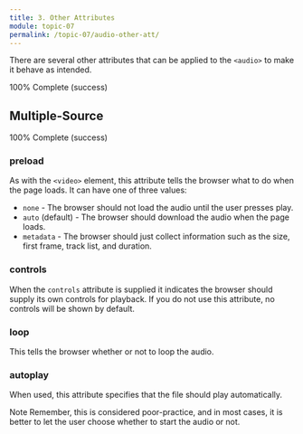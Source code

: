```yaml
---
title: 3. Other Attributes
module: topic-07
permalink: /topic-07/audio-other-att/
---
```


<div class="divider-heading"></div>

There are several other attributes that can be applied to the `<audio>` to make it behave as intended.


<div class="panel panel-success">
  <div class="progress" style="margin-bottom: 0; border-bottom-left-radius: 0; border-bottom-right-radius: 0;">
    <div class="progress-bar progress-bar-success progress-bar-striped" role="progressbar" aria-valuenow="100" aria-valuemin="0" aria-valuemax="100" style="width: 100%">
      <span class="sr-only">100% Complete (success)</span>
    </div>
  </div>
  <div class="panel-body">
    <p style="font-size: large; margin: 0;"><span style="color: #999"><audio src="#"</span> <span style="color: #79AF33; font-weight: bold;">preload controls ></span><span style="color: #999"></audio></span></p>
  </div>
</div>


<div class="divider-pg"></div>


## Multiple-Source


<div class="panel panel-success">
  <div class="progress" style="margin-bottom: 0; border-bottom-left-radius: 0; border-bottom-right-radius: 0;">
    <div class="progress-bar progress-bar-success progress-bar-striped" role="progressbar" aria-valuenow="100" aria-valuemin="0" aria-valuemax="100" style="width: 100%">
      <span class="sr-only">100% Complete (success)</span>
    </div>
  </div>
  <div class="panel-body">
    <p style="font-size: large; margin: 0;"><span style="color: #999"><audio </span> <span style="color: #79AF33; font-weight: bold;">preload controls</span> <span style="color: #999">></span>
        <br>
        <span style="color: #999; margin-left: 2em;">&lt;source src="#" type=""&gt;</span>
        <br>
        <span style="color: #999; margin-left: 2em;">&lt;source src="#" type=""&gt;</span>
        <br>
    <span style="color: #999;"></audio></span></p>
  </div>
</div>


<div class="divider-pg"></div>


### preload
As with the `<video>` element, this attribute tells the browser what to do when the page loads. It can have one of three values:

- `none` - The browser should not load the audio until the user presses play.
- `auto` (default) - The browser should download the audio when the page loads.
- `metadata` - The browser should just collect information such as the size, first frame, track list, and duration.


### controls
When the `controls` attribute is supplied it indicates the browser should supply its own controls for playback. If you do not use this attribute, no controls will be shown by default.


### loop
This tells the browser whether or not to loop the audio.


### autoplay
When used, this attribute specifies that the file should play automatically.

<span class="label label-info">Note</span> Remember, this is considered poor-practice, and in most cases, it is better to let the user choose whether to start the audio or not.
